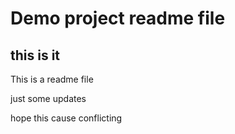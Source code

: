 # Demo project readme file

## this is it

This is a readme file

just some updates

hope this cause conflicting
